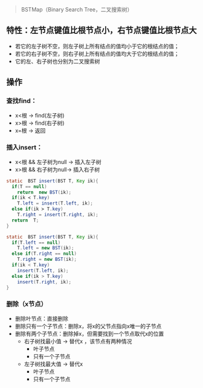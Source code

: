 > BSTMap（Binary Search Tree，二叉搜索树）

## 特性：左节点键值比根节点小，右节点键值比根节点大
* 若它的左子树不空，则左子树上所有结点的值均小于它的根结点的值；
* 若它的右子树不空，则右子树上所有结点的值均大于它的根结点的值；
* 它的左、右子树也分别为二叉搜索树


## 操作
### 查找find：
* x<根 -> find(左子树)
* x>根 -> find(右子树)
* x=根 -> 返回
### 插入insert：
* x<根 && 左子树为null -> 插入左子树
* x>根  && 右子树为null-> 插入右子树

```java title="好的递归"
static  BST insert(BST T, Key ik){
  if(T == null)
    return  new BST(ik);
  if(ik ≺ T.key)
    T.left = insert(T.left, ik);
  else if(ik ≻ T.key)
    T.right = insert(T.right, ik);
  return  T;
}

```
```java title="不好的递归"
static  BST insert(BST T, Key ik){
  if(T.left == null)
    T.left = new BST(ik);
  else if(T.right == null)
    T.right = new BST(ik);
  if(ik < T.key)
    insert(T.left, ik);
  else if(ik > T.key)
    insert(T.right, ik);
}

```

### 删除（x节点）
* 删除叶节点：直接删除
* 删除只有一个子节点：删除x，将x的父节点指向x唯一的子节点
* 删除有两个子节点：删除掉x，但需要找到一个节点取代x的位置
  * 右子树找最小值 -> 替代x ，该节点有两种情况
    * 叶子节点
    * 只有一个子节点
  * 左子树找最大值 -> 替代x 
    * 叶子节点 
    * 只有一个子节点
